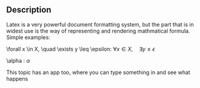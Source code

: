 ## Description

Latex is a very powerful document formatting system, but the part that is in widest use is the way of representing and rendering mathmatical formula. Simple examples:

\forall x \in X, \quad \exists y \leq \epsilon: $\forall x \in X, \quad \exists y \leq \epsilon$

\alpha : $\alpha$

This topic has an app too, where you can type something in and see what happens
